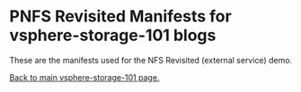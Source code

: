 # PNFS Revisited Manifests for vsphere-storage-101 blogs

These are the manifests used for the NFS Revisited (external service)  demo.

<A HREF="https://github.com/cormachogan/vsphere-storage-101"> Back to main vsphere-storage-101 page.</A>
